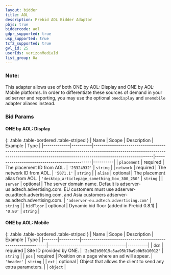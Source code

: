 ```yaml
---
layout: bidder
title: AOL
description: Prebid AOL Bidder Adaptor
pbjs: true
biddercode: aol
gdpr_supported: true
usp_supported: true
tcf2_supported: true
gvl_id: 25
userIds: verizonMediaId
list_group: 0a
---
```


### Note:
This adapter allows use of both ONE by AOL: Display and ONE by AOL: Mobile platforms. In order to differentiate these sources of demand in your ad server and reporting, you may use the optional `onedisplay` and `onemobile` adapter aliases instead.

### Bid Params

#### ONE by AOL: Display

{: .table .table-bordered .table-striped }
| Name        | Scope    | Description                                                                                                                                                                             | Example                                       | Type     |
|-------------|----------|-----------------------------------------------------------------------------------------------------------------------------------------------------------------------------------------|-----------------------------------------------|----------|
| `placement` | required | The placement ID from AOL.                                                                                                                                                              | `'23324932'`                                  | `string` |
| `network`   | required | The network ID from AOL.                                                                                                                                                                | `'5071.1'`                                    | `string` |
| `alias`     | optional | The placement alias from AOL.                                                                                                                                                           | `'desktop_articlepage_something_box_300_250'` | `string` |
| `server`    | optional | The server domain name. Default is adserver-us.adtech.advertising.com. EU customers must use adserver-eu.adtech.advertising.com, and Asia customers adserver-as.adtech.advertising.com. | `'adserver-eu.adtech.advertising.com'`        | `string` |
| `bidFloor`  | optional | Dynamic bid floor (added in Prebid 0.8.1)                                                                                                                                               | `'0.80'`                                      | `string` |

#### ONE by AOL: Mobile

{: .table .table-bordered .table-striped }
| Name  | Scope    | Description                                                 | Example                              | Type     |
|-------|----------|-------------------------------------------------------------|--------------------------------------|----------|
| `dcn` | required | Site ID provided by ONE.                                    | `'2c9d2b50015a5aa95b70a9b0b5b10012'` | `string` |
| `pos` | required | Position on a page where an ad will appear.                 | `'header'`                           | `string` |
| `ext` | optional | Object that allows the client to send any extra parameters. |                                      | `object` |

